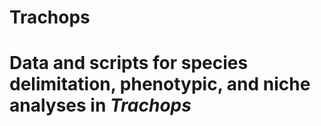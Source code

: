 # Trachops
# Data and scripts for species delimitation, phenotypic, and niche analyses in <i>Trachops</i>
